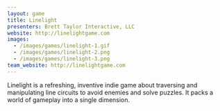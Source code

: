 ```yaml
---
layout: game
title: Linelight
presenters: Brett Taylor Interactive, LLC
website: http://linelightgame.com
images:
  - /images/games/linelight-1.gif
  - /images/games/linelight-2.png
  - /images/games/linelight-3.png
team_website: http://linelightgame.com
---
```

Linelight is a refreshing, inventive indie game about traversing and manipulating line circuits to avoid enemies and solve puzzles. It packs a world of gameplay into a single dimension.

